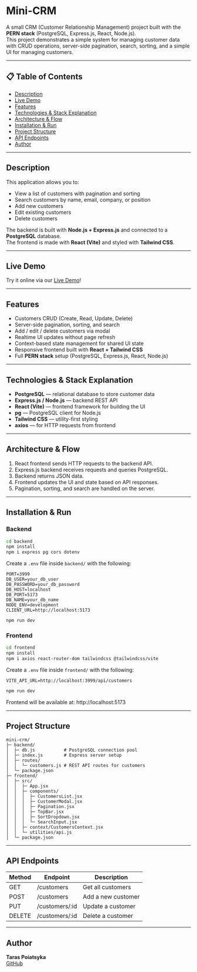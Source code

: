 # Mini-CRM

A small CRM (Customer Relationship Management) project built with the **PERN stack** (PostgreSQL, Express.js, React, Node.js).  
This project demonstrates a simple system for managing customer data with CRUD operations, server-side pagination, search, sorting, and a simple UI for managing customers.

---

## 📋 Table of Contents

- [Description](#description)
- [Live Demo](#live-demo)
- [Features](#features)
- [Technologies & Stack Explanation](#technologies--stack-explanation)
- [Architecture & Flow](#architecture--flow)
- [Installation & Run](#installation--run)
- [Project Structure](#project-structure)
- [API Endpoints](#api-endpoints)
- [Author](#author)

---

## Description

This application allows you to:

- View a list of customers with pagination and sorting  
- Search customers by name, email, company, or position  
- Add new customers  
- Edit existing customers  
- Delete customers  

The backend is built with **Node.js + Express.js** and connected to a **PostgreSQL** database.  
The frontend is made with **React (Vite)** and styled with **Tailwind CSS**.  

---

## Live Demo

Try it online via our [Live Demo](https://mini-crm-frontend-exsv.onrender.com)!

---

## Features

- Customers CRUD (Create, Read, Update, Delete)  
- Server-side pagination, sorting, and search  
- Add / edit / delete customers via modal  
- Realtime UI updates without page refresh  
- Context-based state management for shared UI state  
- Responsive frontend built with **React + Tailwind CSS**  
- Full **PERN stack** setup (PostgreSQL, Express.js, React, Node.js)

---

## Technologies & Stack Explanation

- **PostgreSQL** — relational database to store customer data
- **Express.js / Node.js** — backend REST API
- **React (Vite)** — frontend framework for building the UI
- **pg** — PostgreSQL client for Node.js
- **Tailwind CSS** — utility-first styling
- **axios** — for HTTP requests from frontend

---

## Architecture & Flow

1. React frontend sends HTTP requests to the backend API.
2. Express.js backend receives requests and queries PostgreSQL.
3. Backend returns JSON data.
4. Frontend updates the UI and state based on API responses.
5. Pagination, sorting, and search are handled on the server.

---

## Installation & Run

### Backend

```bash
cd backend
npm install
npm i express pg cors dotenv
```

Create a `.env` file inside `backend/` with the following:

```env
PORT=3999
DB_USER=your_db_user
DB_PASSWORD=your_db_password
DB_HOST=localhost
DB_PORT=5173
DB_NAME=your_db_name
NODE_ENV=development
CLIENT_URL=http://localhost:5173
```

```bash
npm run dev
```

### Frontend

```bash
cd frontend
npm install
npm i axios react-router-dom tailwindcss @tailwindcss/vite
```

Create a `.env` file inside `frontend/` with the following:

```env
VITE_API_URL=http://localhost:3999/api/customers
```

```bash
npm run dev
```

Frontend will be available at:
http://localhost:5173

---

## Project Structure

```
mini-crm/
├─ backend/
│  ├─ db.js           # PostgreSQL connection pool
│  ├─ index.js        # Express server setup
│  ├─ routes/
│  │  └─ customers.js # REST API routes for customers
│  └─ package.json
├─ frontend/
│  ├─ src/
│  │  ├─ App.jsx
│  │  ├─ components/
│  │  │  ├─ CustomersList.jsx
│  │  │  ├─ CustomerModal.jsx
│  │  │  ├─ Pagination.jsx
│  │  │  ├─ TopBar.jsx
│  │  │  ├─ SortDropdown.jsx
│  │  │  └─ SearchInput.jsx
│  │  ├─ context/CustomersContext.jsx
│  │  └─ utilities/api.js
│  └─ package.json
```

---

## API Endpoints

| Method | Endpoint          | Description                  |
| ------ | ---------------- | ---------------------------- |
| GET    | /customers        | Get all customers            |
| POST   | /customers        | Add a new customer           |
| PUT    | /customers/:id    | Update a customer            |
| DELETE | /customers/:id    | Delete a customer            |

---

## Author

**Taras Poiatsyka**\
[GitHub](https://github.com/tvsxar)